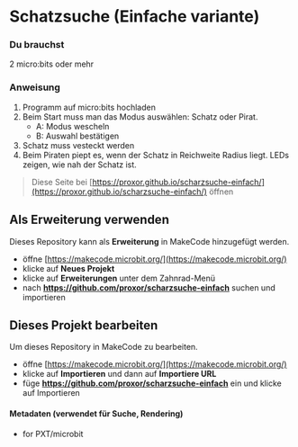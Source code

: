 # Schatzsuche (Einfache variante)

### Du brauchst
2 micro:bits oder mehr

### Anweisung

1. Programm auf micro:bits hochladen
1. Beim Start muss man das Modus auswählen: Schatz oder Pirat.
    * A: Modus wescheln
    * B: Auswahl bestätigen
1. Schatz muss vesteckt werden
1. Beim Piraten piept es, wenn der Schatz in Reichweite Radius liegt. LEDs zeigen, wie nah der Schatz ist.


> Diese Seite bei [https://proxor.github.io/scharzsuche-einfach/](https://proxor.github.io/scharzsuche-einfach/) öffnen

## Als Erweiterung verwenden

Dieses Repository kann als **Erweiterung** in MakeCode hinzugefügt werden.

* öffne [https://makecode.microbit.org/](https://makecode.microbit.org/)
* klicke auf **Neues Projekt**
* klicke auf **Erweiterungen** unter dem Zahnrad-Menü
* nach **https://github.com/proxor/scharzsuche-einfach** suchen und importieren

## Dieses Projekt bearbeiten

Um dieses Repository in MakeCode zu bearbeiten.

* öffne [https://makecode.microbit.org/](https://makecode.microbit.org/)
* klicke auf **Importieren** und dann auf **Importiere URL**
* füge **https://github.com/proxor/scharzsuche-einfach** ein und klicke auf Importieren

#### Metadaten (verwendet für Suche, Rendering)

* for PXT/microbit
<script src="https://makecode.com/gh-pages-embed.js"></script><script>makeCodeRender("{{ site.makecode.home_url }}", "{{ site.github.owner_name }}/{{ site.github.repository_name }}");</script>
